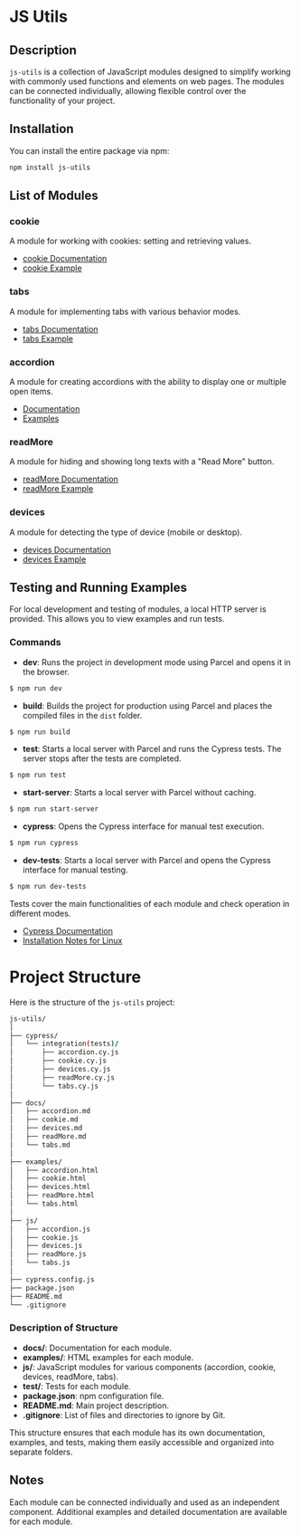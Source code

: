 # JS Utils

## Description

`js-utils` is a collection of JavaScript modules designed to simplify working with commonly used functions and elements 
on web pages. The modules can be connected individually, allowing flexible control over the functionality of your 
project.

## Installation

You can install the entire package via npm:

```bash
npm install js-utils
```

## List of Modules

### cookie

A module for working with cookies: setting and retrieving values.
- [cookie Documentation](js/docs/cookie.md)
- [cookie Example](js/examples/cookie.html)

### tabs

A module for implementing tabs with various behavior modes.
- [tabs Documentation](js/docs/tabs.md)
- [tabs Example](js/examples/tabs.html)

### accordion

A module for creating accordions with the ability to display one or multiple open items.
- [Documentation](https://lukov-io.github.io/js-utils/docs/accordion/)
- [Examples](https://lukov-io.github.io/js-utils/docs/accordion/example/)

### readMore

A module for hiding and showing long texts with a "Read More" button.
- [readMore Documentation](js/docs/readMore.md)
- [readMore Example](js/examples/readMore.html)

### devices

A module for detecting the type of device (mobile or desktop).
- [devices Documentation](js/docs/devices.md)
- [devices Example](js/examples/devices.html)

## Testing and Running Examples

For local development and testing of modules, a local HTTP server is provided. This allows you to view examples and run 
tests.

### Commands

- **dev**: Runs the project in development mode using Parcel and opens it in the browser.
```bash
$ npm run dev
```

- **build**: Builds the project for production using Parcel and places the compiled files in the `dist` folder.
```bash
$ npm run build
```

- **test**: Starts a local server with Parcel and runs the Cypress tests. The server stops after the tests are completed.
```bash
$ npm run test
```


- **start-server**: Starts a local server with Parcel without caching.
```bash
$ npm run start-server
```

- **cypress**: Opens the Cypress interface for manual test execution.
```bash
$ npm run cypress
```

- **dev-tests**: Starts a local server with Parcel and opens the Cypress interface for manual testing.
```bash
$ npm run dev-tests
```

Tests cover the main functionalities of each module and check operation in different modes.

- [Cypress Documentation](https://docs.cypress.io/)
- [Installation Notes for Linux](https://docs.cypress.io/guides/getting-started/installing-cypress#Linux-Prerequisites)

# Project Structure

Here is the structure of the `js-utils` project:

```bash
js-utils/
│
├── cypress/
│   └── integration(tests)/
│       ├── accordion.cy.js
│       ├── cookie.cy.js
│       ├── devices.cy.js
│       ├── readMore.cy.js
│       └── tabs.cy.js
│  
├── docs/
│   ├── accordion.md
│   ├── cookie.md
│   ├── devices.md
│   ├── readMore.md
│   └── tabs.md
│
├── examples/
│   ├── accordion.html
│   ├── cookie.html
│   ├── devices.html
│   ├── readMore.html
│   └── tabs.html
│
├── js/
│   ├── accordion.js
│   ├── cookie.js
│   ├── devices.js
│   ├── readMore.js
│   └── tabs.js
│
├── cypress.config.js
├── package.json
├── README.md
└── .gitignore
```

### Description of Structure

- **docs/**: Documentation for each module.
- **examples/**: HTML examples for each module.
- **js/**: JavaScript modules for various components (accordion, cookie, devices, readMore, tabs).
- **test/**: Tests for each module.
- **package.json**: npm configuration file.
- **README.md**: Main project description.
- **.gitignore**: List of files and directories to ignore by Git.

This structure ensures that each module has its own documentation, examples, and tests, making them easily accessible
and organized into separate folders.

## Notes

Each module can be connected individually and used as an independent component. Additional examples
and detailed documentation are available for each module.
